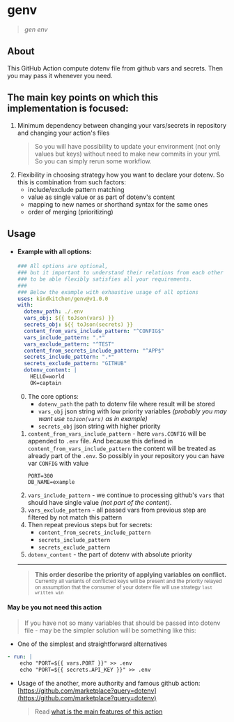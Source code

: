 # genv

> _gen env_

## About

This GitHub Action compute dotenv file from github vars and secrets. Then you
may pass it whenever you need.

## The main key points on which this implementation is focused:

1. Minimum dependency between changing your vars/secrets in repository and
   changing your action's files
   > So you will have possibility to update your environment (not only values
   > but keys) without need to make new commits in your yml. So you can simply
   > rerun some workflow.
2. Flexibility in choosing strategy how you want to declare your dotenv. So this
   is combination from such factors:
   - include/exclude pattern matching
   - value as single value or as part of dotenv's content
   - mapping to new names or shorthand syntax for the same ones
   - order of merging (prioritizing)

## Usage

- #### Example with all options:
  ```yaml
  ### All options are optional,
  ### but it important to understand their relations from each other
  ### to be able flexibly satisfies all your requirements.
  ###
  ### Below the example with exhaustive usage of all options
  uses: kindkitchen/genv@v1.0.0
  with:
    dotenv_path: ./.env
    vars_obj: ${{ toJson(vars) }}
    secrets_obj: ${{ toJson(secrets) }}
    content_from_vars_include_pattern: "^CONFIG$"
    vars_include_pattern: ".*"
    vars_exclude_pattern: "^TEST"
    content_from_secrets_include_pattern: "^APP$"
    secrets_include_pattern: ".*"
    secrets_exclude_pattern: "GITHUB"
    dotenv_content: |
      HELLO=world
      OK=captain
  ```
  0. The core options:
     - `dotenv_path` the path to dotenv file where result will be stored
     - `vars_obj` json string with low priority variables _(probably you may
       want use `toJson(vars)` as in example)_
     - `secrets_obj` json string with higher priority
  1. `content_from_vars_include_pattern` - here `vars.CONFIG` will be appended
     to `.env` file. And because this defined in
     `content_from_vars_include_pattern` the content will be treated as already
     part of the `.env`. So possibly in your repository you can have var
     `CONFIG` with value
     ```
     PORT=300
     DB_NAME=example
     ```
  2. `vars_include_pattern` - we continue to processing github's `vars` that
     should have single value _(not part of the content)_.
  3. `vars_exclude_pattern` - all passed vars from previous step are filtered by
     not match this pattern
  4. Then repeat previous steps but for secrets:
     - `content_from_secrets_include_pattern`
     - `secrets_include_pattern`
     - `secrets_exclude_pattern`
  5. `dotenv_content` - the part of dotenv with absolute priority

  ---
  > **This order describe the priority of applying variables on conflict.**
  > <sub> Currently all variants of conflicted keys will be present and the
  > priority relayed on assumption that the consumer of your dotenv file will
  > use strategy `last written win` </sub>

#### May be you not need this action

> If you have not so many variables that should be passed into dotenv file - may
> be the simpler solution will be something like this:

- One of the simplest and straightforward alternatives

```yaml
- run: |
    echo "PORT=${{ vars.PORT }}" >> .env
    echo "PORT=${{ secrets.API_KEY }}" >> .env
```

- Usage of the another, more authority and famous github action:
  [https://github.com/marketplace?query=dotenv](https://github.com/marketplace?query=dotenv)
  > Read
  > [what is the main features of this action](#the-main-key-points-on-which-this-implementation-is-focused)
